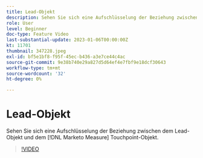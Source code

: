 ```yaml
---
title: Lead-Objekt
description: Sehen Sie sich eine Aufschlüsselung der Beziehung zwischen dem Lead-Objekt und dem [!DNL Marketo Measure] Touchpoint-Objekt.
role: User
level: Beginner
doc-type: Feature Video
last-substantial-update: 2023-01-06T00:00:00Z
kt: 11701
thumbnail: 347228.jpeg
exl-id: bf5e1bf8-f95f-45ec-b436-a3e7ce44c4ac
source-git-commit: 9e38b740e29a827d5d64ef4e7fbf9e18dcf30643
workflow-type: tm+mt
source-wordcount: '32'
ht-degree: 0%

---
```


# Lead-Objekt

Sehen Sie sich eine Aufschlüsselung der Beziehung zwischen dem Lead-Objekt und dem [!DNL Marketo Measure] Touchpoint-Objekt.

>[!VIDEO](https://video.tv.adobe.com/v/347228/?quality=12&learn=on)
